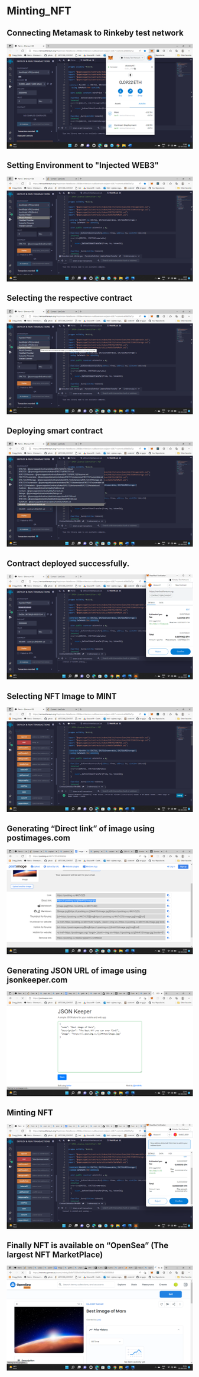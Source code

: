 # Minting_NFT


## Connecting Metamask to Rinkeby test network


![This is an image](https://github.com/Rajdeep-nagar08/Minting_NFT/blob/860bb8ce51a810da08ee691a684e7cbaf99915fa/Screenshot%20(1150).png)


## Setting Environment to "Injected WEB3"

![This is an image](https://github.com/Rajdeep-nagar08/Minting_NFT/blob/main/Screenshot%20(1151).png)


## Selecting the respective contract

![This is an image](https://github.com/Rajdeep-nagar08/Minting_NFT/blob/main/Screenshot%20(1152).png)


## Deploying smart contract

![This is an image](https://github.com/Rajdeep-nagar08/Minting_NFT/blob/main/Screenshot%20(1153).png)


## Contract deployed successfully.

![This is an image](https://github.com/Rajdeep-nagar08/Minting_NFT/blob/main/Screenshot%20(1154).png)


## Selecting NFT Image to MINT

![This is an image](https://github.com/Rajdeep-nagar08/Minting_NFT/blob/main/Screenshot%20(1155).png)


## Generating “Direct link” of image using postimages.com

![This is an image](https://github.com/Rajdeep-nagar08/Minting_NFT/blob/main/Screenshot%20(1157).png)


## Generating JSON URL of image using jsonkeeper.com

![This is an image](https://github.com/Rajdeep-nagar08/Minting_NFT/blob/main/Screenshot%20(1158).png)


## Minting NFT

![This is an image](https://github.com/Rajdeep-nagar08/Minting_NFT/blob/main/Screenshot%20(1159).png)


## Finally NFT is available on “OpenSea” (The largest NFT MarketPlace)

![This is an image](https://github.com/Rajdeep-nagar08/Minting_NFT/blob/main/Screenshot%20(1160).png)
